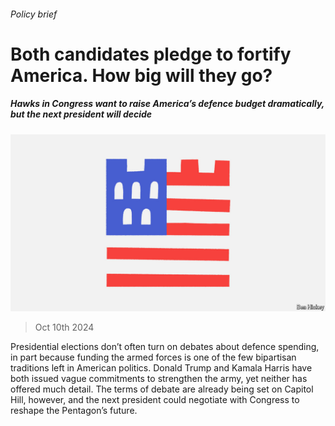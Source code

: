 ###### Policy brief

# Both candidates pledge to fortify America. How big will they go? 

##### Hawks in Congress want to raise America’s defence budget dramatically, but the next president will decide 

![image](images/20241012_USD005.jpg) 

> Oct 10th 2024 

Presidential elections don’t often turn on debates about defence spending, in part because funding the armed forces is one of the few bipartisan traditions left in American politics. Donald Trump and Kamala Harris have both issued vague commitments to strengthen the army, yet neither has offered much detail. The terms of debate are already being set on Capitol Hill, however, and the next president could negotiate with Congress to reshape the Pentagon’s future.

